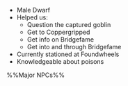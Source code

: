 - Male Dwarf
- Helped us:
	- Question the captured goblin
	- Get to Coppergripped
	- Get info on Bridgefame
	- Get into and through Bridgefame
- Currently stationed at Foundwheels
- Knowledgeable about poisons

%%Major NPCs%%